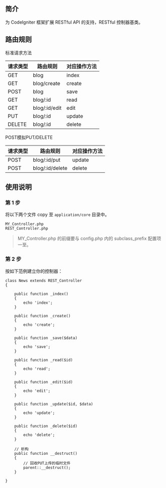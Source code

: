 ## 简介

为 CodeIgniter 框架扩展 RESTful API 的支持，RESTful 控制器基类。

## 路由规则

标准请求方法

请求类型 | 路由规则 | 对应操作方法
---|---|---
GET | blog | index
GET | blog/create | create
POST | blog | save
GET | blog/:id | read
GET | blog/:id/edit | edit
PUT | blog/:id | update
DELETE | blog/:id | delete

POST模拟PUT/DELETE

请求类型 | 路由规则 | 对应操作方法
---|---|---
POST | blog/:id/put | update
POST | blog/:id/delete | delete

## 使用说明

### 第 1 步

将以下两个文件 copy 至 `application/core` 目录中。

```
MY_Controller.php
REST_Controller.php
```

> MY_Controller.php 的前缀要与 config.php 内的 subclass_prefix 配置项一至。

### 第 2 步

按如下范例建立你的控制器：

```
class News extends REST_Controller
{

    public function _index()
    {
        echo 'index';
    }

    public function _create()
    {
        echo 'create';
    }

    public function _save($data)
    {
        echo 'save';
    }

    public function _read($id)
    {
        echo 'read';
    }

    public function _edit($id)
    {
        echo 'edit';
    }

    public function _update($id, $data)
    {
        echo 'update';
    }

    public function _delete($id)
    {
        echo 'delete';
    }

    // 析构
    public function __destruct()
    {
    	// 回收PUT上传的临时文件
        parent::__destruct();
    }

}
```